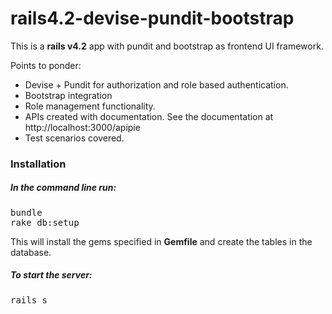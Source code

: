 <h1>rails4.2-devise-pundit-bootstrap</h1>

<p>This is a <strong>rails v4.2</strong> app with pundit and bootstrap as frontend UI framework. 
<p>Points to ponder:</p>
<ul>
	<li>Devise + Pundit for authorization and role based authentication.</li>
	<li>Bootstrap integration</li>
	<li>Role management functionality.</li>
	<li>APIs created with documentation. See the documentation at http://localhost:3000/apipie</li>
	<li>Test scenarios covered.</li>
</ul>

<h3>Installation</h3>

<h5>In the command line run:</h5> 
<pre>
bundle
rake db:setup
</pre>

<p>This will install the gems specified in <strong>Gemfile</strong> and create the tables in the database.

<h5>To start the server:</h5>
<pre>
rails s
</pre>
